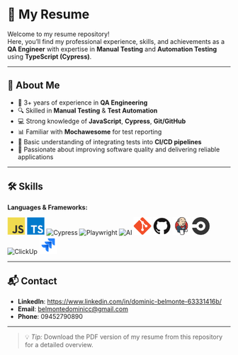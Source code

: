 # 📄 My Resume

Welcome to my resume repository!  
Here, you’ll find my professional experience, skills, and achievements as a **QA Engineer** with expertise in **Manual Testing** and **Automation Testing** using **TypeScript (Cypress)**.

---

## 📌 About Me
- 🧪 3+ years of experience in **QA Engineering**
- 🔍 Skilled in **Manual Testing** & **Test Automation**
- 💻 Strong knowledge of **JavaScript**, **Cypress**, **Git/GitHub**
- 📊 Familiar with **Mochawesome** for test reporting
- 🚀 Basic understanding of integrating tests into **CI/CD pipelines**
- 📂 Passionate about improving software quality and delivering reliable applications

---

## 🛠 Skills

**Languages & Frameworks:**  
<p align="left">
  <img src="https://raw.githubusercontent.com/devicons/devicon/master/icons/javascript/javascript-original.svg" alt="JavaScript" title="JavaScript" width="40" height="40"/>
  <img src="https://raw.githubusercontent.com/devicons/devicon/master/icons/typescript/typescript-original.svg" alt="TypeScript" title="TypeScript" width="40" height="40"/>
  <img src="https://raw.githubusercontent.com/cypress-io/cypress-icons/master/src/logo/cypress-io-logo-round.svg" alt="Cypress" title="Cypress" width="40" height="40"/>
  <img src="https://playwright.dev/img/playwright-logo.svg" alt="Playwright" title="Playwright" width="40" height="40"/>
  <img src="https://upload.wikimedia.org/wikipedia/commons/4/4d/OpenAI_Logo.svg" alt="AI" title="Artificial Intelligence" width="40" height="40"/>
  <img src="https://raw.githubusercontent.com/devicons/devicon/master/icons/git/git-original.svg" alt="Git" title="Git" width="40" height="40"/>
  <img src="https://raw.githubusercontent.com/devicons/devicon/master/icons/github/github-original.svg" alt="GitHub" title="GitHub" width="40" height="40"/>
  <img src="https://raw.githubusercontent.com/devicons/devicon/master/icons/jenkins/jenkins-original.svg" alt="Jenkins" title="Jenkins" width="40" height="40"/>
  <img src="https://raw.githubusercontent.com/devicons/devicon/master/icons/circleci/circleci-plain.svg" alt="CircleCI" title="CircleCI" width="40" height="40"/>
  <img src="https://seeklogo.com/images/C/clickup-symbol-logo-38975489A4-seeklogo.com.png" alt="ClickUp" title="ClickUp" width="40" height="40"/>
  <img src="https://raw.githubusercontent.com/devicons/devicon/master/icons/jira/jira-original.svg" alt="Jira" title="Jira" width="40" height="40"/>
</p>

---

## 📬 Contact
- **LinkedIn**: https://www.linkedin.com/in/dominic-belmonte-63331416b/
- **Email**: belmontedominicc@gmail.com
- **Phone**: 09452790890


---

> 💡 *Tip:* Download the PDF version of my resume from this repository for a detailed overview.
